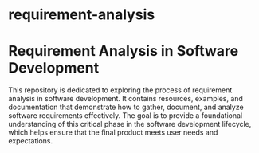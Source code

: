 # requirement-analysis
# Requirement Analysis in Software Development

This repository is dedicated to exploring the process of requirement analysis in software development. It contains resources, examples, and documentation that demonstrate how to gather, document, and analyze software requirements effectively. The goal is to provide a foundational understanding of this critical phase in the software development lifecycle, which helps ensure that the final product meets user needs and expectations.
